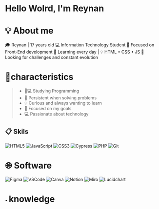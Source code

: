 # Hello Wolrd, I'm Reynan

# 💡 About me
🎓 Reynan | 17 years old
💻 Information Technology Student
🎯 Focused on Front-End development
🧠 Learning every day | 💡 HTML • CSS • JS
🚀 Looking for challenges and constant evolution

# 💬characteristics
>- 📕💻 Studying Programming
>- 🔧 Persistent when solving problems
>- 💡 Curious and always wanting to learn
>- 🎯 Focused on my goals
>- 💻 Passionate about technology

## 📋 Skils
![HTML5](https://img.shields.io/badge/html5-%23E34F26.svg?style=for-the-badge&logo=html5&logoColor=white)
![JavaScript](https://img.shields.io/badge/javascript-%23323330.svg?style=for-the-badge&logo=javascript&logoColor=%23F7DF1E) 
![CSS3](https://img.shields.io/badge/css3-%231572B6.svg?style=for-the-badge&logo=css3&logoColor=white)
![Cypress](https://img.shields.io/badge/Cypress-FFFFFF?style=for-the-badge&logo=cypress&logoColor=58D68D&color=FFFFFF)
![PHP](https://img.shields.io/badge/php-%23777BB4.svg?style=for-the-badge&logo=php&logoColor=white)
![Git](https://img.shields.io/badge/git-%23F05033.svg?style=for-the-badge&logo=git&logoColor=white)

# 🌐 Software
![Figma](https://img.shields.io/badge/Figma-FFFFFF?style=for-the-badge&logo=figma&logoColor=purple)
![VSCode](https://img.shields.io/badge/VSCode-007ACC?style=for-the-badge&logo=visualstudiocode&logoColor=white)
![Canva](https://img.shields.io/badge/Canva-00C4CC?style=for-the-badge&logo=canva&logoColor=white)
![Notion](https://img.shields.io/badge/Notion-000000?style=for-the-badge&logo=notion&logoColor=white)
![Miro](https://img.shields.io/badge/Miro-FFDD00?style=for-the-badge&logo=miro&logoColor=000000)
![Lucidchart](https://img.shields.io/badge/Lucidchart-FF6600?style=for-the-badge&logo=lucidchart&logoColor=FFFFFF)

# <img width="12" height="12" alt="image" src="https://github.com/user-attachments/assets/c75dda7c-be42-4583-bdb8-fcd9af9518f5"/>knowledge
